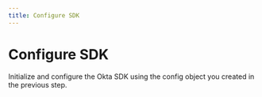 ```yaml
---
title: Configure SDK
---
```

# Configure SDK

Initialize and configure the Okta SDK using the config object you created in the previous step. 

<StackSelector snippet="config"/>

